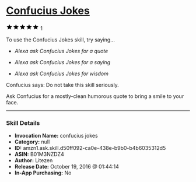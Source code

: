 # [Confucius Jokes](http://alexa.amazon.com/#skills/amzn1.ask.skill.d50ff092-ca0e-438e-b9b0-b4b6035312d5)
![5 stars](../../images/ic_star_black_18dp_1x.png)![5 stars](../../images/ic_star_black_18dp_1x.png)![5 stars](../../images/ic_star_black_18dp_1x.png)![5 stars](../../images/ic_star_black_18dp_1x.png)![5 stars](../../images/ic_star_black_18dp_1x.png) 1

To use the Confucius Jokes skill, try saying...

* *Alexa ask Confucius Jokes for a quote*

* *Alexa ask Confucius Jokes for a saying*

* *Alexa ask Confucius Jokes for wisdom*

Confucius says: Do not take this skill seriously.

Ask Confucius for a mostly-clean humorous quote to bring a smile to your face.

***

### Skill Details

* **Invocation Name:** confucius jokes
* **Category:** null
* **ID:** amzn1.ask.skill.d50ff092-ca0e-438e-b9b0-b4b6035312d5
* **ASIN:** B01M3NZDZ4
* **Author:** Litezen
* **Release Date:** October 19, 2016 @ 01:44:14
* **In-App Purchasing:** No
